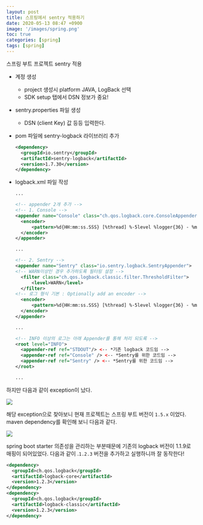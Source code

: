 ```yaml
---
layout: post
title: 스프링에서 sentry 적용하기
date: 2020-05-13 08:47 +0900
image: '/images/spring.png'
toc: true
categories: [spring]
tags: [spring]
---
```


스프링 부트 프로젝트 sentry 적용

- 계정 생성

  - project 생성시 platform JAVA, LogBack 선택
  - SDK setup 탭에서 DSN 정보가 중요!

- sentry.properties 파일 생성

  - DSN (client Key) 값 등등 입력한다.

- pom 파일에 sentry-logback 라이브러리 추가

  ```xml
  <dependency>
    <groupId>io.sentry</groupId>
    <artifactId>sentry-logback</artifactId>
    <version>1.7.30</version>
  </dependency>
  ```

* logback.xml 파일 작성

  ```xml
  ...
  
  <!-- appender 2개 추가 -->
  <!-- 1. Console -->
  <appender name="Console" class="ch.qos.logback.core.ConsoleAppender">
  	<encoder>
  		<pattern>%d{HH:mm:ss.SSS} [%thread] %-5level %logger{36} - %msg%n</pattern>
  	</encoder>
  </appender>
  
  ...
  
  <!-- 2. Sentry -->
  <appender name="Sentry" class="io.sentry.logback.SentryAppender">
  <!-- WARN이상인 경우 추가하도록 필터링 설정 -->
  	<filter class="ch.qos.logback.classic.filter.ThresholdFilter">
  		<level>WARN</level>
  	</filter>
  <!-- 로그 형식 기본 : Optionally add an encoder -->
  	<encoder>
  		<pattern>%d{HH:mm:ss.SSS} [%thread] %-5level %logger{36} - %msg%n</pattern>
  	</encoder>
  </appender>
  
  ...
  
  <!-- INFO 이상의 로그는 아래 Appender를 통해 처리 되도록 -->
  <root level="INFO">
  	<appender-ref ref="STDOUT"/> <-- *기존 logback 코드임 -->
  	<appender-ref ref="Console" /> <-- *Sentry를 위한 코드임 -->
  	<appender-ref ref="Sentry" /> <-- *Sentry를 위한 코드임 -->
  </root>
  
  ...
  ```

하지만 다음과 같이 exception이 났다.

![](https://user-images.githubusercontent.com/28615416/81380162-5d299a80-9145-11ea-8e8a-be43c141ba5f.png)

해당 exception으로 찾아보니 현재 프로젝트는 스프링 부트 버전이 `1.5.x` 이었다. maven dependency를 확인해 보니 다음과 같다.

![](https://user-images.githubusercontent.com/28615416/81380278-92ce8380-9145-11ea-9077-3305ab78fc76.png)

spring boot starter 의존성을 관리하는 부분때문에 기존의 logback 버전이 1.1.9로 매핑이 되어있었다. 다음과 같이 .`1.2.3` 버전을 추가하고 실행하니까 잘 동작한다!

```xml
<dependency>
  <groupId>ch.qos.logback</groupId>
  <artifactId>logback-core</artifactId>
  <version>1.2.3</version>
</dependency>
<dependency>
  <groupId>ch.qos.logback</groupId>
  <artifactId>logback-classic</artifactId>
  <version>1.2.3</version>
</dependency>
```
